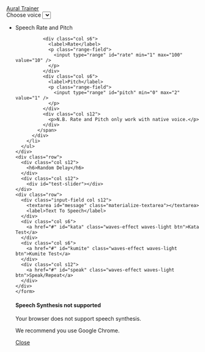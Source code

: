 <link rel="stylesheet" href="https://cdnjs.cloudflare.com/ajax/libs/materialize/0.95.1/css/materialize.min.css">
<link rel="stylesheet" href="nouislider.css">

<div class="container">
  <div class="row">
    <nav>
      <div class="nav-wrapper">
        <div class="col s12">
          <a href="#" class="brand-logo">Aural Trainer</a>
        </div>
      </div>
    </nav>
  </div>
  <form class="col s8 offset-s2">
    <div class="row">
      <label>Choose voice</label>
      <select id="voices"></select>
    </div>
	<div class="row">
	  <ul class="collapsible">
		<li>
		  <div class="collapsible-header">Speech Rate and Pitch</div>
		  <div class="collapsible-body">
			<span>
	
			  <div class="col s6">
				<label>Rate</label>
				<p class="range-field">
				  <input type="range" id="rate" min="1" max="100" value="10" />
				</p>
			  </div>
			  <div class="col s6">
				<label>Pitch</label>
				<p class="range-field">
				  <input type="range" id="pitch" min="0" max="2" value="1" />
				</p>
			  </div>
			  <div class="col s12">
				<p>N.B. Rate and Pitch only work with native voice.</p>
			  </div>		
			</span>
		  </div>
		</li>
	  </ul>	
	</div>
    <div class="row">
	  <div class="col s12">
		<h6>Random Delay</h6>
	  </div>
      <div class="col s12">
		<div id="test-slider"></div>
    </div>
    <div class="row">
      <div class="input-field col s12">
        <textarea id="message" class="materialize-textarea"></textarea>
        <label>Text To Speech</label>
      </div>
      <div class="col s6">	
		<a href="#" id="kata" class="waves-effect waves-light btn">Kata Test</a>
	  </div>
	  <div class="col s6">		
		<a href="#" id="kumite" class="waves-effect waves-light btn">Kumite Test</a>
	  </div>
	  <div class="col s12">
		<a href="#" id="speak" class="waves-effect waves-light btn">Speak/Repeat</a>	
	  </div>	
	</div>	
    </form>
</div>

<div id="modal1" class="modal">
  <h4>Speech Synthesis not supported</h4>
  <p>Your browser does not support speech synthesis.</p>
  <p>We recommend you use Google Chrome.</p>
  <div class="action-bar">
    <a href="#" class="waves-effect waves-green btn-flat modal-action modal-close">Close</a>
  </div>
</div>

<script src="https://cdnjs.cloudflare.com/ajax/libs/jquery/2.1.3/jquery.min.js"></script>
<script src="https://cdnjs.cloudflare.com/ajax/libs/materialize/0.95.1/js/materialize.min.js"></script>
<script src="nouislider.js"></script>
<script src="https://cdnjs.cloudflare.com/ajax/libs/wnumb/1.1.0/wNumb.min.js"></script>
<script>
//use Google 粤語（香港）

//https://developer.mozilla.org/en-US/docs/Web/JavaScript/Reference/Global_Objects/Math/random
function getRandomInt(p1, p2) {

  var m = p2 ? p2 - p1 : p1;
  console.log(m, p1, p2);
  return Math.floor(Math.random() * Math.floor(m)) + (p2 ? p1 : 0);
}

var grading = {
	"10th Kyu" : {
		belt : "blue",
		kata	: ["Taikyo-Ku-Shodan"]
	},
	"9th Kyu" : {
		belt   : "red",
		kumite : {
			"kihon ippon" : "set 1" 
		},
		kata	: ["Taikyo-Ku-Shodan"]		
	},
	"8th Kyu" : {
		belt   : "orange",
		kumite : {
			"gohon" : "set 1" 
		},
		kata	: ["heian shodan"]
	},
	"7th Kyu" : {
		belt   : "yellow",
		kumite : {
			"sanbon" : "set 1" 
		},
		kata	: ["heian nidan"]
	},
	"6th Kyu" : {
		belt   : "green",
		kumite : {
			"kihon ippon" : "set 2" 
		},
		kata	: ["heian sandan"]	
	},
	"5th Kyu" : {
		belt   : "purple",
		kumite : {
			"kihon ippon" : "set 3" 
		},
		kata	: ["heian yondan"]
	},
	"4th Kyu" : {
		belt   : "purple-white",
		kumite : {
			"kihon ippon" : "set 4" 
		},
		kata	: ["heian godan"]	
	},
	"3rd Kyu" : {
		belt   : "brown",
		kumite : {
			"kihon ippon" : "set 5",
			"jiyu ippon"  : "set 1"
		},
		kata	: ["tekki shodan"]
	},
	"2nd Kyu" : {
		belt	: "brown-white",
		kihon	: [
			"Mae-Geri, Sanbon-Zuki",
			"Age-Uke, Uraken, Mae-Geri, Gyaku-Zuki, Gedan-Barai"
		],
		kumite : {
			"kihon ippon" : [["set five", "set four", "set three", "set two", "set one"],["", "hidari", "migi"]],
			"jiyu ippon"  : [["set two", "set one"],["", "hidari", "migi"]],
			"gohon": false,
			"sanbon" : false
		},	
		kata	: ["bassai dai"]
	}	
};

function getRandomKata(){

	var belts = Object.keys(grading),
		random_no = getRandomInt(belts.length);

	return grading[ belts[random_no] ].kata;
}

function getRandomKumite(){

	var all_kumite = Object.keys(grading["2nd Kyu"].kumite),
		random_no = getRandomInt(all_kumite.length),
		kumite = all_kumite[ random_no ],
		sets = grading["2nd Kyu"].kumite[ kumite ];
		
	if( sets ){
		
		var random_set_no = getRandomInt( sets[0].length ),
		    option_no	  = getRandomInt( sets[1].length ),
		
		kumite = kumite + " " + sets[0][random_set_no] + " " + sets[1][option_no];
	}	

	return kumite;
}

//https://codepen.io/SteveJRobertson/pen/emGWaR
$(function(){

	$('.collapsible').collapsible();

	var slider = document.getElementById('test-slider');
	  noUiSlider.create(slider, {
	   start: [2, 15],
	   connect: true,
	   step: 1,
	   orientation: 'horizontal', // 'horizontal' or 'vertical'
	   range: {
		 'min': 0,
		 'max': 60
	   },
	   format: wNumb({
		 decimals: 0
	   })
	  });
	  
	  if ('speechSynthesis' in window) {
	  
		speechSynthesis.onvoiceschanged = function() {
		  var $voicelist = $('#voices'),
			  has_jp	 = false;

		  if($voicelist.find('option').length == 0) {
			speechSynthesis.getVoices().forEach(function(voice, index) {
			
				//console.log(voice);
			  var $option = $('<option>')
			  .val(index)
			  .html(voice.name + (voice.default ? ' (default)' :''))
			  .attr('data-lang', voice.lang)
			  .attr('data-default_voice', voice.default);

				//is there a Japanese voice?
			   if( voice.lang == 'ja-JP' ) has_jp = true;
			   
			  $voicelist.append($option);
			});

		  //auto select japanese voice
		  if( has_jp ){ 
			$('option[data-lang="ja-JP"]', $voicelist).attr('selected', true);
		  }
		  else {
			//selected default voice
			$('option[data-default_voice="1"]', $voicelist).attr('selected', true);
		  }

			$voicelist.material_select();
		  }		  
		}

		$('#speak').click(function(){
		
			var text = $('#message').val();
			var msg = new SpeechSynthesisUtterance();
			var voices = window.speechSynthesis.getVoices();
			msg.voice = voices[$('#voices').val()];
			msg.rate = $('#rate').val() / 10;
			msg.pitch = $('#pitch').val();
			msg.text = text;

			msg.onend = function(e) {
				console.log('Finished in ' + e.elapsedTime + ' seconds.');
			};

			console.log("speaking: " + text);
			speechSynthesis.speak(msg);
		});
		
		function speak(msg){
		
			$('#message').focus().val( msg );
			$('#speak').trigger('click');
		};
		  
		$('#kata').click(function(){

			var r = getRandomInt.apply(null, 
										slider.noUiSlider.get().map(function(item) {
																		return parseInt(item, 10);
																	})
									  )||0,
				k = getRandomKata();
		
			console.log( k + " in " + r + "(s)");
			window.setTimeout(speak, r * 1000, k);	 	 
		});	
		
		$('#kumite').click(function(){

			var r = getRandomInt.apply(null, 
										slider.noUiSlider.get().map(function(item) {
																		return parseInt(item, 10);
																	})
									  )||0,
				k = getRandomKumite();
		
			console.log( k + " in " + r + "(s)");
			window.setTimeout(speak, r * 1000, k);	
		});	
		
	  } else {
		$('#modal1').openModal();
	  }
});
</script>
